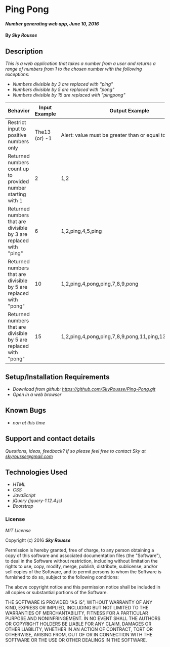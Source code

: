 # Ping Pong

#### _Number generating web app, June 10, 2016_

#### By _**Sky Rousse**_

## Description

_This is a web application that takes a number from a user and returns a range of numbers from 1 to the chosen number with the following exceptions:_

* _Numbers divisible by 3 are replaced with "ping"_
* _Numbers divisible by 5 are replaced with "pong"_
* _Numbers divisible by 15 are replaced with "pingpong"_

Behavior  | Input Example | Output Example
------------- | ------------- | -------------
Restrict input to positive numbers only  | The13 (or) -1  | Alert: value must be greater than or equal to 1
Returned numbers count up to provided number starting with 1| 2 | 1,2
Returned numbers that are divisible by 3 are replaced with "ping"|6|1,2,ping,4,5,ping
Returned numbers that are divisible by 5 are replaced with "pong"|10|1,2,ping,4,pong,ping,7,8,9,pong
Returned numbers that are divisible by 5 are replaced with "pong"|15|1,2,ping,4,pong,ping,7,8,9,pong,11,ping,13,14,pingpong
## Setup/Installation Requirements

* _Download from github: <a href="https://github.com/SkyRousse/Ping-Pong.git">https://github.com/SkyRousse/Ping-Pong.git</a>_
* _Open in a web browser_


## Known Bugs

* _non at this time_

## Support and contact details

_Questions, ideas, feedback? If so please feel free to contact Sky at <a href="mailto:skyrousse@gmail.com">skyrousse@gmail.com</a>_

## Technologies Used

* _HTML_
* _CSS_
* _JavaScript_
* _jQuery (jquery-1.12.4.js)_
* _Bootstrap_

### License

*MIT License*

Copyright (c) 2016 **_Sky Rousse_**

Permission is hereby granted, free of charge, to any person obtaining a copy of this software and associated documentation files (the "Software"), to deal in the Software without restriction, including without limitation the rights to use, copy, modify, merge, publish, distribute, sublicense, and/or sell copies of the Software, and to permit persons to whom the Software is furnished to do so, subject to the following conditions:

The above copyright notice and this permission notice shall be included in all copies or substantial portions of the Software.

THE SOFTWARE IS PROVIDED "AS IS", WITHOUT WARRANTY OF ANY KIND, EXPRESS OR IMPLIED, INCLUDING BUT NOT LIMITED TO THE WARRANTIES OF MERCHANTABILITY, FITNESS FOR A PARTICULAR PURPOSE AND NONINFRINGEMENT. IN NO EVENT SHALL THE AUTHORS OR COPYRIGHT HOLDERS BE LIABLE FOR ANY CLAIM, DAMAGES OR OTHER LIABILITY, WHETHER IN AN ACTION OF CONTRACT, TORT OR OTHERWISE, ARISING FROM, OUT OF OR IN CONNECTION WITH THE SOFTWARE OR THE USE OR OTHER DEALINGS IN THE SOFTWARE.
